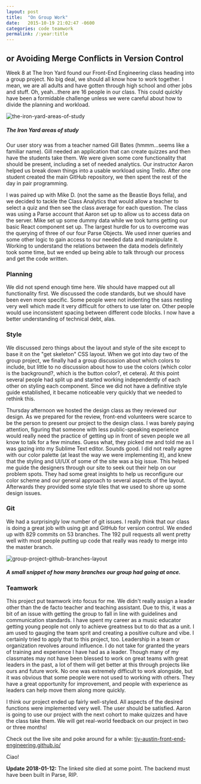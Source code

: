 ```yaml
---
layout: post
title:  "On Group Work"
date:   2015-10-19 21:02:47 -0600
categories: code teamwork
permalink: /:year:title
---
```


## or Avoiding Merge Conflicts in Version Control

Week 8 at The Iron Yard found our Front-End Engineering class heading into a group project. No big deal, we should all know how to work together. I mean, we are all adults and have gotten through high school and other jobs and stuff. Oh, yeah...there are 16 people in our class. This could quickly have been a formidable challenge unless we were careful about how to divide the planning and workload.

![the-iron-yard-areas-of-study](http://res.cloudinary.com/drumsensei/image/upload/v1515808787/the-iron-yard_areas-of-study_rd0wdu.png)

##### The Iron Yard areas of study

Our user story was from a teacher named Gill Bates (hmmm...seems like a familiar name). Gill needed an application that can create quizzes and then have the students take them. We were given some core functionality that should be present, including a set of needed analytics. Our instructor Aaron helped us break down things into a usable workload using Trello. After one student created the main GitHub repository, we then spent the rest of the day in pair programming.

I was paired up with Mike D. (not the same as the Beastie Boys fella), and we decided to tackle the Class Analytics that would allow a teacher to select a quiz and then see the class average for each question. The class was using a Parse account that Aaron set up to allow us to access data on the server. Mike set up some dummy data while we took turns getting our basic React component set up. The largest hurdle for us to overcome was the querying of three of our four Parse Objects. We used inner queries and some other logic to gain access to our needed data and manipulate it. Working to understand the relations between the data models definitely took some time, but we ended up being able to talk through our process and get the code written.

### Planning

We did not spend enough time here. We should have mapped out all functionality first. We discussed the code standards, but we should have been even more specific. Some people were not indenting the sass nesting very well which made it very difficult for others to use later on. Other people would use inconsistent spacing between different code blocks. I now have a better understanding of technical debt, alas.

### Style

We discussed zero things about the layout and style of the site except to base it on the "get skeleton" CSS layout. When we got into day two of the group project, we finally had a group discussion about which colors to include, but little to no discussion about how to use the colors (which color is the background?, which is the button color?, et cetera). At this point several people had split up and started working independently of each other on styling each component. Since we did not have a definitive style guide established, it became noticeable very quickly that we needed to rethink this.

Thursday afternoon we hosted the design class as they reviewed our design. As we prepared for the review, front-end volunteers were scarce to be the person to present our project to the design class. I was barely paying attention, figuring that someone with less public-speaking experience would really need the practice of getting up in front of seven people we all know to talk for a few minutes. Guess what, they picked me and told me as I was gazing into my Sublime Text editor. Sounds good. I did not really agree with our color palette (at least the way we were implementing it), and knew that the styling and UI/UX of some of the site was a big issue. This helped me guide the designers through our site to seek out their help on our problem spots. They had some great insights to help us reconfigure our color scheme and our general approach to several aspects of the layout. Afterwards they provided some style tiles that we used to shore up some design issues.

### Git

We had a surprisingly low number of git issues. I really think that our class is doing a great job with using git and GitHub for version control. We ended up with 829 commits on 53 branches. The 192 pull requests all went pretty well with most people putting up code that really was ready to merge into the master branch.

![group-project-github-branches-layout](http://res.cloudinary.com/drumsensei/image/upload/v1515808789/branches-hackathon_tshxdy.png)

##### A small snippet of how many branches our group had going at once.

### Teamwork

This project put teamwork into focus for me. We didn't really assign a leader other than the de facto teacher and teaching assistant. Due to this, it was a bit of an issue with getting the group to fall in line with guidelines and communication standards. I have spent my career as a music educator getting young people not only to achieve greatness but to do that as a unit. I am used to gauging the team sprit and creating a positive culture and vibe. I certainly tried to apply that to this project, too. Leadership in a team or organization revolves around influence. I do not take for granted the years of training and experience I have had as a leader. Though many of my classmates may not have been blessed to work on great teams with great leaders in the past, a lot of them will get better at this through projects like ours and future work. No one was extremely difficult to work alongside, but it was obvious that some people were not used to working with others. They have a great opportunity for improvement, and people with experience as leaders can help move them along more quickly.

I think our project ended up fairly well-styled. All aspects of the desired functions were implemented very well. The user should be satisfied. Aaron is going to use our project with the next cohort to make quizzes and have the class take them. We will get real-world feedback on our project in two or three months!

Check out the live site and poke around for a while: [tiy-austin-front-end-engineering.github.io/](http://tiy-austin-front-end-engineering.github.io/)

Ciao!

**Update 2018-01-12:** The linked site died at some point. The backend must have been built in Parse, RIP.
